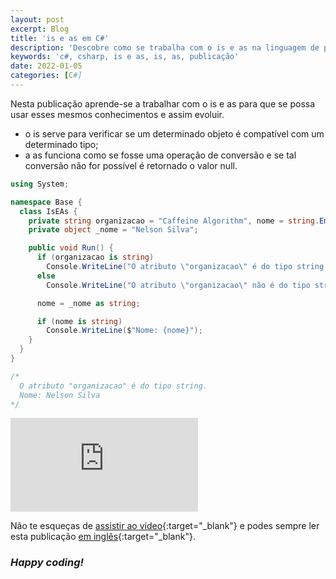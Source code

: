 ```yaml
---
layout: post
excerpt: Blog
title: 'is e as em C#'
description: 'Descobre como se trabalha com o is e as na linguagem de programação C#. Obtém respostas às tuas dúvidas com a teoria e os exemplos apresentados.'
keywords: 'c#, csharp, is e as, is, as, publicação'
date: 2022-01-05
categories: [C#]
---
```


Nesta publicação aprende-se a trabalhar com o is e as para que se possa usar esses mesmos conhecimentos e assim evoluir.

- o is serve para verificar se um determinado objeto é compatível com um determinado tipo;
- a as funciona como se fosse uma operação de conversão e se tal conversão não for possível é retornado o valor null.

```csharp
using System;

namespace Base {
  class IsEAs {
    private string organizacao = "Caffeine Algorithm", nome = string.Empty;
    private object _nome = "Nelson Silva";

    public void Run() {
      if (organizacao is string)
        Console.WriteLine("O atributo \"organizacao\" é do tipo string.");
      else
        Console.WriteLine("O atributo \"organizacao\" não é do tipo string.");

      nome = _nome as string;

      if (nome is string)
        Console.WriteLine($"Nome: {nome}");
    }
  }
}

/*
  O atributo "organizacao" é do tipo string.
  Nome: Nelson Silva
*/
```

<div class="video-container">
  <iframe src="https://www.youtube.com/embed/2kgNJVpXB40" frameborder="0" allowfullscreen></iframe>
</div>

Não te esqueças de [assistir ao vídeo](https://youtu.be/2kgNJVpXB40){:target="\_blank"} e podes sempre ler esta publicação [em inglês](https://nelsonsilvadev.com/blog/20220105/is-and-as-in-csharp/){:target="\_blank"}.

### _Happy coding!_
